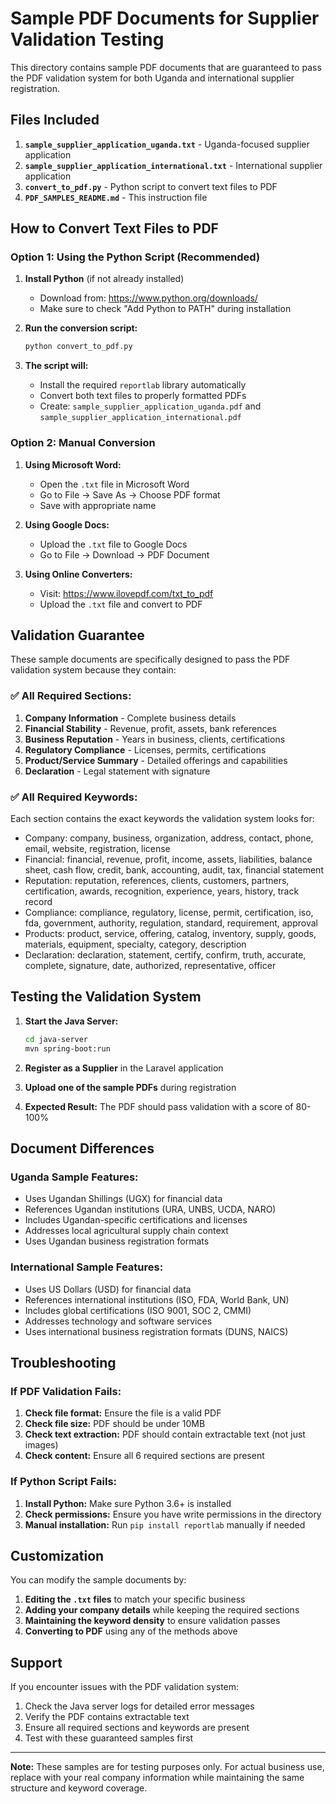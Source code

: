 # Sample PDF Documents for Supplier Validation Testing

This directory contains sample PDF documents that are guaranteed to pass the PDF validation system for both Uganda and international supplier registration.

## Files Included

1. **`sample_supplier_application_uganda.txt`** - Uganda-focused supplier application
2. **`sample_supplier_application_international.txt`** - International supplier application
3. **`convert_to_pdf.py`** - Python script to convert text files to PDF
4. **`PDF_SAMPLES_README.md`** - This instruction file

## How to Convert Text Files to PDF

### Option 1: Using the Python Script (Recommended)

1. **Install Python** (if not already installed)
   - Download from: https://www.python.org/downloads/
   - Make sure to check "Add Python to PATH" during installation

2. **Run the conversion script:**
   ```bash
   python convert_to_pdf.py
   ```

3. **The script will:**
   - Install the required `reportlab` library automatically
   - Convert both text files to properly formatted PDFs
   - Create: `sample_supplier_application_uganda.pdf` and `sample_supplier_application_international.pdf`

### Option 2: Manual Conversion

1. **Using Microsoft Word:**
   - Open the `.txt` file in Microsoft Word
   - Go to File → Save As → Choose PDF format
   - Save with appropriate name

2. **Using Google Docs:**
   - Upload the `.txt` file to Google Docs
   - Go to File → Download → PDF Document

3. **Using Online Converters:**
   - Visit: https://www.ilovepdf.com/txt_to_pdf
   - Upload the `.txt` file and convert to PDF

## Validation Guarantee

These sample documents are specifically designed to pass the PDF validation system because they contain:

### ✅ All Required Sections:
1. **Company Information** - Complete business details
2. **Financial Stability** - Revenue, profit, assets, bank references
3. **Business Reputation** - Years in business, clients, certifications
4. **Regulatory Compliance** - Licenses, permits, certifications
5. **Product/Service Summary** - Detailed offerings and capabilities
6. **Declaration** - Legal statement with signature

### ✅ All Required Keywords:
Each section contains the exact keywords the validation system looks for:
- Company: company, business, organization, address, contact, phone, email, website, registration, license
- Financial: financial, revenue, profit, income, assets, liabilities, balance sheet, cash flow, credit, bank, accounting, audit, tax, financial statement
- Reputation: reputation, references, clients, customers, partners, certification, awards, recognition, experience, years, history, track record
- Compliance: compliance, regulatory, license, permit, certification, iso, fda, government, authority, regulation, standard, requirement, approval
- Products: product, service, offering, catalog, inventory, supply, goods, materials, equipment, specialty, category, description
- Declaration: declaration, statement, certify, confirm, truth, accurate, complete, signature, date, authorized, representative, officer

## Testing the Validation System

1. **Start the Java Server:**
   ```bash
   cd java-server
   mvn spring-boot:run
   ```

2. **Register as a Supplier** in the Laravel application

3. **Upload one of the sample PDFs** during registration

4. **Expected Result:** The PDF should pass validation with a score of 80-100%

## Document Differences

### Uganda Sample Features:
- Uses Ugandan Shillings (UGX) for financial data
- References Ugandan institutions (URA, UNBS, UCDA, NARO)
- Includes Ugandan-specific certifications and licenses
- Addresses local agricultural supply chain context
- Uses Ugandan business registration formats

### International Sample Features:
- Uses US Dollars (USD) for financial data
- References international institutions (ISO, FDA, World Bank, UN)
- Includes global certifications (ISO 9001, SOC 2, CMMI)
- Addresses technology and software services
- Uses international business registration formats (DUNS, NAICS)

## Troubleshooting

### If PDF Validation Fails:
1. **Check file format:** Ensure the file is a valid PDF
2. **Check file size:** PDF should be under 10MB
3. **Check text extraction:** PDF should contain extractable text (not just images)
4. **Check content:** Ensure all 6 required sections are present

### If Python Script Fails:
1. **Install Python:** Make sure Python 3.6+ is installed
2. **Check permissions:** Ensure you have write permissions in the directory
3. **Manual installation:** Run `pip install reportlab` manually if needed

## Customization

You can modify the sample documents by:
1. **Editing the `.txt` files** to match your specific business
2. **Adding your company details** while keeping the required sections
3. **Maintaining the keyword density** to ensure validation passes
4. **Converting to PDF** using any of the methods above

## Support

If you encounter issues with the PDF validation system:
1. Check the Java server logs for detailed error messages
2. Verify the PDF contains extractable text
3. Ensure all required sections and keywords are present
4. Test with these guaranteed samples first

---

**Note:** These samples are for testing purposes only. For actual business use, replace with your real company information while maintaining the same structure and keyword coverage. 
